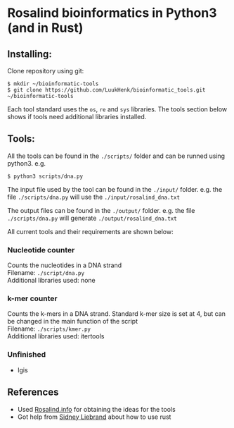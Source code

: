 # Rosalind bioinformatics in Python3 (and in Rust)

## Installing:
Clone repository using git:

```
$ mkdir ~/bioinformatic-tools
$ git clone https://github.com/LuukHenk/bioinformatic_tools.git ~/bioinformatic-tools
```

Each tool standard uses the `os`, `re` and `sys` libraries. The tools section below shows if tools need additional libraries installed.

## Tools:
All the tools can be found in the `./scripts/` folder and can be runned using python3. e.g.
```
$ python3 scripts/dna.py
```

The input file used by the tool can be found in the `./input/` folder. e.g. the file
`./scripts/dna.py` will use the `./input/rosalind_dna.txt`

The output files can be found in the `./output/` folder. e.g. the file `./scripts/dna.py` will
generate `./output/rosalind_dna.txt`

All current tools and their requirements are shown below:

### Nucleotide counter
Counts the nucleotides in a DNA strand <br />
Filename: `./script/dna.py` <br />
Additional libraries used: none

### k-mer counter
Counts the k-mers in a DNA strand. Standard k-mer size is set at 4, but can be changed in the main function of the script <br />
Filename: `./scripts/kmer.py` <br />
Additional libraries used: itertools

### Unfinished
- lgis

## References
- Used [Rosalind.info](http://rosalind.info/) for obtaining the ideas for the tools
- Got help from [Sidney Liebrand](https://github.com/SidOfc) about how to use rust

